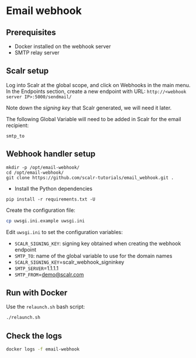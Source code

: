 # Email webhook

## Prerequisites
- Docker installed on the webhook server
- SMTP relay server

## Scalr setup

Log into Scalr at the global scope, and click on Webhooks in the main menu.
In the Endpoints section, create a new endpoint with URL: `http://<webhook server IP>:5000/sendmail/`

Note down the *signing key* that Scalr generated, we will need it later.

The following Global Variable will need to be added in Scalr for the email recipient:
```
smtp_to
```

## Webhook handler setup
```
mkdir -p /opt/email-webhook/
cd /opt/email-webhook/
git clone https://github.com/scalr-tutorials/email_webhook.git .
```

- Install the Python dependencies
```
pip install -r requirements.txt -U
```

Create the configuration file:
```bash
cp uwsgi.ini.example uwsgi.ini
```

Edit `uwsgi.ini` to set the configuration variables:

* `SCALR_SIGNING_KEY`: signing key obtained when creating the webhook endpoint
* `SMTP_TO`: name of the global variable to use for the domain names
* `SCALR_SIGNING_KEY`=scalr_webhook_signinkey
* `SMTP_SERVER`=1.1.1.1
* `SMTP_FROM`=demo@scalr.com

## Run with Docker

Use the `relaunch.sh` bash script:

```bash
./relaunch.sh
```


## Check the logs

```bash
docker logs -f email-webhook
```
